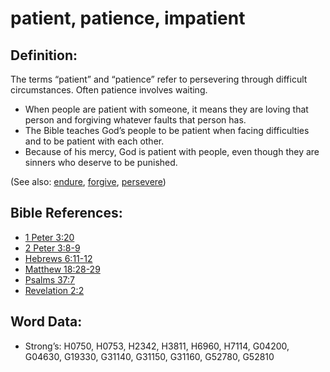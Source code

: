 # patient, patience, impatient

## Definition:

The terms “patient” and “patience” refer to persevering through difficult circumstances. Often patience involves waiting.

* When people are patient with someone, it means they are loving that person and forgiving whatever faults that person has.
* The Bible teaches God’s people to be patient when facing difficulties and to be patient with each other.
* Because of his mercy, God is patient with people, even though they are sinners who deserve to be punished.

(See also: [endure](../other/endure.md), [forgive](../kt/forgive.md), [persevere](../other/perseverance.md))

## Bible References:

* [1 Peter 3:20](rc://en/tn/help/1pe/03/20)
* [2 Peter 3:8-9](rc://en/tn/help/2pe/03/08)
* [Hebrews 6:11-12](rc://en/tn/help/heb/06/11)
* [Matthew 18:28-29](rc://en/tn/help/mat/18/28)
* [Psalms 37:7](rc://en/tn/help/psa/037/007)
* [Revelation 2:2](rc://en/tn/help/rev/02/02)

## Word Data:

* Strong’s: H0750, H0753, H2342, H3811, H6960, H7114, G04200, G04630, G19330, G31140, G31150, G31160, G52780, G52810
